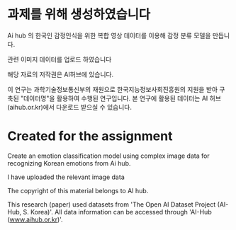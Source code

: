 # 과제를 위해 생성하였습니다

Ai hub 의 한국인 감정인식을 위한 복합 영상 데이터를 이용해 감정 분류 모델을 만듭니다.

관련 이미지 데이터를 업로드 하였습니다

해당 자료의 저작권은 AI허브에 있습니다.

이 연구는 과학기술정보통신부의 재원으로 한국지능정보사회진흥원의 지원을 받아 구축된 "데이터명"을 활용하여 수행된 연구입니다. 본 연구에 활용된 데이터는 AI 허브(aihub.or.kr)에서 다운로드 받으실 수 있습니다.


# Created for the assignment

Create an emotion classification model using complex image data for recognizing Korean emotions from Ai hub.

I have uploaded the relevant image data

The copyright of this material belongs to AI hub.

This research (paper) used datasets from 'The Open AI Dataset Project (AI-Hub, S. Korea)'. All data information can be accessed through 'AI-Hub (www.aihub.or.kr)'.
